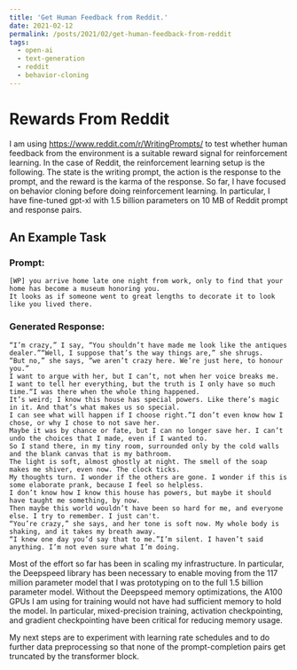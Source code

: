 ```yaml
---
title: 'Get Human Feedback from Reddit.'
date: 2021-02-12
permalink: /posts/2021/02/get-human-feedback-from-reddit
tags:
  - open-ai
  - text-generation
  - reddit
  - behavior-cloning
---
```


# Rewards From Reddit

I am using https://www.reddit.com/r/WritingPrompts/ to test whether human feedback from the environment is a suitable reward signal for reinforcement learning. In the case of Reddit, the reinforcement learning setup is the following. The state is the writing prompt, the action is the response to the prompt, and the reward is the karma of the response.
So far, I have focused on behavior cloning before doing reinforcement learning. In particular, I have fine-tuned gpt-xl with 1.5 billion parameters on 10 MB of Reddit prompt and response pairs.

## An Example Task

###  Prompt:
```
[WP] you arrive home late one night from work, only to find that your home has become a museum honoring you. 
It looks as if someone went to great lengths to decorate it to look like you lived there.
```

### Generated Response:

```
“I’m crazy,” I say, “You shouldn’t have made me look like the antiques dealer.”“Well, I suppose that’s the way things are,” she shrugs. 
“But no,” she says, “we aren’t crazy here. We’re just here, to honour you.” 
I want to argue with her, but I can’t, not when her voice breaks me. 
I want to tell her everything, but the truth is I only have so much time.“I was there when the whole thing happened. 
It’s weird; I know this house has special powers. Like there’s magic in it. And that’s what makes us so special. 
I can see what will happen if I choose right.”I don’t even know how I chose, or why I chose to not save her. 
Maybe it was by chance or fate, but I can no longer save her. I can’t undo the choices that I made, even if I wanted to.
So I stand there, in my tiny room, surrounded only by the cold walls and the blank canvas that is my bathroom. 
The light is soft, almost ghostly at night. The smell of the soap makes me shiver, even now. The clock ticks. 
My thoughts turn. I wonder if the others are gone. I wonder if this is some elaborate prank, because I feel so helpless. 
I don’t know how I know this house has powers, but maybe it should have taught me something, by now. 
Then maybe this world wouldn’t have been so hard for me, and everyone else. I try to remember. I just can't. 
“You’re crazy,” she says, and her tone is soft now. My whole body is shaking, and it takes my breath away. 
“I knew one day you’d say that to me.”I’m silent. I haven’t said anything. I’m not even sure what I’m doing.
```

Most of the effort so far has been in scaling my infrastructure. In particular, the Deepspeed library has been necessary to enable moving from the 117 million parameter model that I was prototyping on to the full 1.5 billion parameter model. Without the Deepspeed memory optimizations, the A100 GPUs I am using for training would not have had sufficient memory to hold the model. In particular, mixed-precision training, activation checkpointing, and gradient checkpointing have been critical for reducing memory usage.

My next steps are to experiment with learning rate schedules and to do further data preprocessing so that none of the prompt-completion pairs get truncated by the transformer block.
